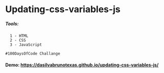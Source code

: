 # Updating-css-variables-js


##### Tools:
```
  1 - HTML
  2 - CSS
  3 - JavaScript 
```

```
#100DaysOfCode Challange
```


#### Demo: https://dasilvabrunotexas.github.io/updating-css-variables-js/
